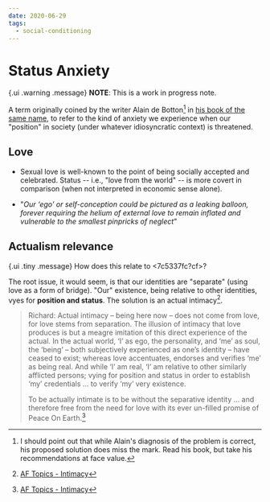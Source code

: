 ```yaml
---
date: 2020-06-29
tags:
  - social-conditioning
---
```


# Status Anxiety

{.ui .warning .message}
**NOTE**: This is a work in progress note.

A term originally coined by the writer Alain de Botton[^alain] in [his book of the same name](https://www.alaindebotton.com/status/), to refer to the kind of anxiety we experience when our "position" in society (under whatever idiosyncratic context) is threatened. 

[^alain]: I should point out that while Alain's diagnosis of the problem is correct, his proposed solution does miss the mark. Read his book, but take his recommendations at face value.

## Love

* Sexual love is well-known to the point of being socially accepted and celebrated. Status -- i.e., "love from the world" -- is more covert in comparison (when not interpreted in economic sense alone).

* "*Our ‘ego’ or self-conception could be pictured as a leaking balloon, forever requiring the helium of external love to remain inflated and vulnerable to the smallest pinpricks of neglect*"

## Actualism relevance

{.ui .tiny .message}
How does this relate to <7c5337fc?cf>?

The root issue, it would seem, is that our identities are "separate" (using love as a form of bridge). "Our" existence, being relative to other identities, vyes for **position and status**. The solution is an actual intimacy[^intimacy].

> Richard: Actual intimacy – being here now – does not come from love, for love stems from separation. The illusion of intimacy that love produces is but a meagre imitation of this direct experience of the actual. In the actual world, ‘I’ as ego, the personality, and ‘me’ as soul, the ‘being’ – both subjectively experienced as one’s identity – have ceased to exist; whereas love accentuates, endorses and verifies ‘me’ as being real. And while ‘I’ am real, ‘I’ am relative to other similarly afflicted persons; vying for position and status in order to establish ‘my’ credentials … to verify ‘my’ very existence.
>
> To be actually intimate is to be without the separative identity … and therefore free from the need for love with its ever un-filled promise of Peace On Earth.[^intimacy]

[^intimacy]: [AF Topics - Intimacy](http://www.actualfreedom.com.au/library/topics/intimacy.htm)

